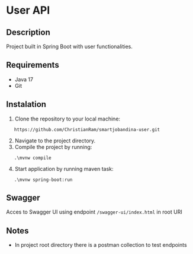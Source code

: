 # User API

## Description
Project built in Spring Boot with user functionalities.

## Requirements
- Java 17
- Git

## Instalation
1. Clone the repository to your local machine:
```console
   https://github.com/ChristianRam/smartjobandina-user.git
   ```
2. Navigate to the project directory.
3. Compile the project by running:
```console
   .\mvnw compile
   ```
4. Start application by running maven task:
```console
   .\mvnw spring-boot:run
   ```


## Swagger
Acces to Swagger UI using endpoint `/swagger-ui/index.html` in root URI

## Notes
- In project root directory there is a postman collection to test endpoints